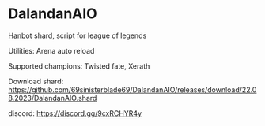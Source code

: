# DalandanAIO
[Hanbot](https://t.me/hanbot_never_die) shard, script for league of legends

Utilities: Arena auto reload

Supported champions:
Twisted fate, Xerath

Download shard: https://github.com/69sinisterblade69/DalandanAIO/releases/download/22.08.2023/DalandanAIO.shard

discord: https://discord.gg/9cxRCHYR4y
